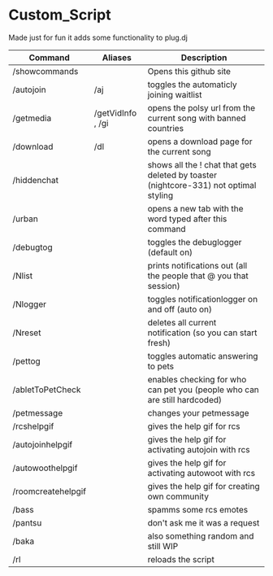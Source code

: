 # Custom_Script 
Made just for fun it adds some functionality to plug.dj

Command | Aliases | Description
--- | --- | ---
/showcommands |  | Opens this github site
/autojoin | /aj | toggles the automaticly joining waitlist
/getmedia | /getVidInfo , /gi | opens the polsy url from the current song with banned countries
/download | /dl | opens a download page for the current song
/hiddenchat |  | shows all the ! chat that gets deleted by toaster (nightcore-331) not optimal styling
/urban |  | opens a new tab with the word typed after this command
/debugtog |  | toggles the debuglogger (default on)
/Nlist |  | prints notifications out (all the people that @ you that session)
/Nlogger |  | toggles notificationlogger on and off (auto on)
/Nreset |  | deletes all current notification (so you can start fresh)
/pettog |  | toggles automatic answering to pets
/abletToPetCheck |  | enables checking for who can pet you (people who can are still hardcoded)
/petmessage |  | changes your petmessage
/rcshelpgif |  | gives the help gif for rcs
/autojoinhelpgif |  | gives the help gif for activating autojoin with rcs
/autowoothelpgif |  | gives the help gif for activating autowoot with rcs
/roomcreatehelpgif |  | gives the help gif for creating own community
/bass |  | spamms some rcs emotes
/pantsu |  | don't ask me it was a request
/baka |  | also something random and still WIP
/rl |  | reloads the script
